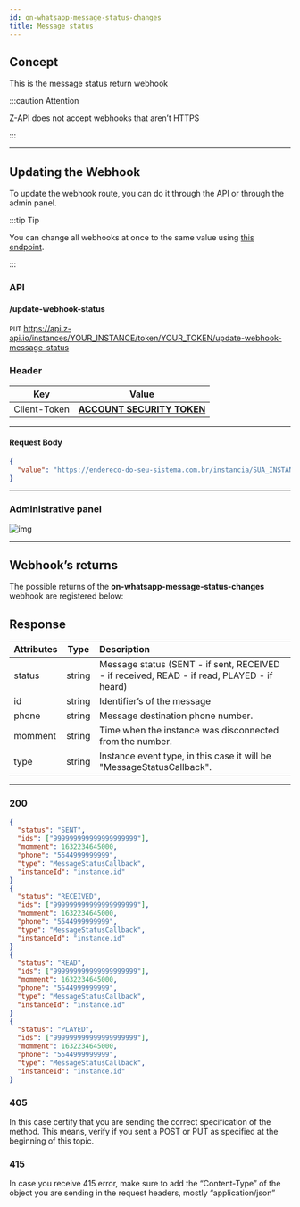 ```yaml
---
id: on-whatsapp-message-status-changes
title: Message status 
---
```


## Concept

This is the message status return webhook

:::caution Attention

Z-API does not accept webhooks that aren’t HTTPS

:::

---

## Updating the Webhook

To update the webhook route, you can do it through the API or through the admin panel.

:::tip Tip

You can change all webhooks at once to the same value using [this endpoint](./update-every-webhooks.md).

:::

### API

#### /update-webhook-status

`PUT` https://api.z-api.io/instances/YOUR_INSTANCE/token/YOUR_TOKEN/update-webhook-message-status

### Header

|      Key       |            Value            |
| :------------: |     :-----------------:     |
|  Client-Token  | **[ACCOUNT SECURITY TOKEN](../security/client-token)** |

---

#### Request Body

```json
{
  "value": "https://endereco-do-seu-sistema.com.br/instancia/SUA_INSTANCIA/status"
}
```

---

### Administrative panel 

![img](../../../../../img/status.png)

---

## Webhook’s returns 

The possible returns of the **on-whatsapp-message-status-changes**  webhook are registered below:

## Response

| Attributes| Type| Description |
| :-- | :-: | :-- |
| status | string | Message status (SENT - if sent, RECEIVED - if received, READ - if read, PLAYED - if heard) |
| id | string | Identifier’s of the message |
| phone | string | Message destination phone number. |
| momment | string | Time when the instance was disconnected from the number. |
| type | string | Instance event type, in this case it will be "MessageStatusCallback". |

---

### 200

```json
{
  "status": "SENT",
  "ids": ["999999999999999999999"],
  "momment": 1632234645000,
  "phone": "5544999999999",
  "type": "MessageStatusCallback",
  "instanceId": "instance.id"
}
{
  "status": "RECEIVED",
  "ids": ["999999999999999999999"],
  "momment": 1632234645000,
  "phone": "5544999999999",
  "type": "MessageStatusCallback",
  "instanceId": "instance.id"
}
{
  "status": "READ",
  "ids": ["999999999999999999999"],
  "momment": 1632234645000,
  "phone": "5544999999999",
  "type": "MessageStatusCallback",
  "instanceId": "instance.id"
}
{
  "status": "PLAYED",
  "ids": ["999999999999999999999"],
  "momment": 1632234645000,
  "phone": "5544999999999",
  "type": "MessageStatusCallback",
  "instanceId": "instance.id"
}
```

### 405

In this case certify that you are sending the correct specification of the method. This means, verify if you sent a POST or PUT as specified at the beginning of this topic.

### 415

In case you receive 415 error, make sure to add the “Content-Type” of the object you are sending in the request headers, mostly “application/json”

<!--
## Code

<iframe src="//api.apiembed.com/?source=https://raw.githubusercontent.com/Z-API/z-api-docs/main/json-examples/on-whatsapp-message-status-changes.json&targets=all" frameborder="0" scrolling="no" width="100%" height="500px" seamless></iframe> -->

